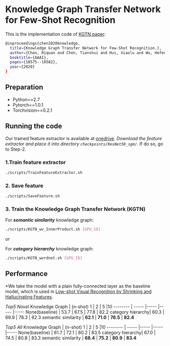 # Knowledge Graph Transfer Network for Few-Shot Recognition

This is the implementation code of [KGTN paper](https://arxiv.org/pdf/1911.09579.pdf):
  
```bash
@inproceedings{chen2020knowledge,
  title={Knowledge Graph Transfer Network for Few-Shot Recognition.},
  author={Chen, Riquan and Chen, Tianshui and Hui, Xiaolu and Wu, Hefeng and Li, Guanbin and Lin, Liang},
  booktitle={AAAI},
  pages={10575--10582},
  year={2020}
}
```

## Preparation

- Python==2.7
- Pytorch==1.0.1
- Torchvision==0.2.1
  
## Running the code

  Our trained feature extractor is available at [onedrive](https://1drv.ms/u/s!AmTj6SFYjpDHap5ny5DlqGNc2bE?e=sdqen0). *Download the feature extractor and place it into directory `checkpoints/ResNet50_sgm/`*. If do so, go to Step-2.

### 1.Train feature extractor

```bash
./scripts/TrainFeatureExtractor.sh 
```

### 2.  Save feature

```bash
./scripts/SaveFeature.sh
```

### 3. Train the Knowledge Graph Transfer Network (KGTN)

For ***semantic similarity*** knowledge graph:

```bash
./scripts/KGTN_wv_InnerProduct.sh [GPU_ID]
```

or

For ***category hierarchy*** knowledge graph:

```bash
./scripts/KGTN_wordnet.sh [GPU_ID]
```

## Performance

*We take the model with a plain fully-connected layer as the baseline model, which is used in [Low-shot Visual Recognition by Shrinking and Hallucinating Features](https://arxiv.org/abs/1606.02819).

*Top5 Novel*
 Knowledge Graph   | (n-shot) 1 | 2 | 5 |10
-------- | ----- |----- |----- |-----
None(baseline) | 53.7 | 67.5 | 77.8 | 82.2
category hierarchy| 60.3 | 69.9 | 78.3 | 82.3
semantic similarity  | **62.1** | **71.0** | **78.5** | **82.4**

*Top5 All*
 Knowledge Graph   | (n-shot) 1 | 2 | 5 |10
-------- | ----- |----- |----- |-----
None(baseline) |  61.7 | 72.1 | 80.2 | 83.5
category hierarchy| 67.0 | 74.5 | 80.8 | 83.3
semantic similarity  | **68.4** | **75.2** | **80.9** | **83.4**
